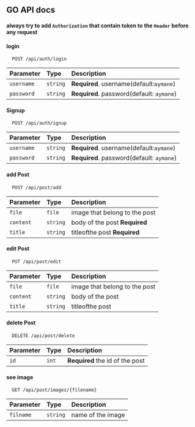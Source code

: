 
## GO API docs

#### always try to add `Authorization` that contain token to the `Header` before any request

#### login

```http
  POST /api/auth/login
```

| Parameter | Type     | Description                |
| :-------- | :------- | :------------------------- |
| `username` | `string` | **Required**. username(default:`aymane`) |
|`password`|`string`|**Required**. password(default: `aymane`)|

#### Signup

```http
  POST /api/auth/ignup
```

| Parameter | Type     | Description                |
| :-------- | :------- | :------------------------- |
| `username` | `string` | **Required**. username(default:`aymane`) |
|`password`|`string`|**Required**. password(default: `aymane`)|

#### add Post

```http
  POST /api/post/add
```

| Parameter | Type     | Description                       |
| :-------- | :------- | :-------------------------------- |
| `file`      | `file` |  image that belong to the post|
|`content`|`string`|body of the post **Required**|
|`title`|`string`|titleofthe post **Required**|

#### edit Post

```http
  PUT /api/post/edit
```

| Parameter | Type     | Description                       |
| :-------- | :------- | :-------------------------------- |
| `file`      | `file` |  image that belong to the post|
|`content`|`string`|body of the post |
|`title`|`string`|titleofthe post|

#### delete Post

```http
  DELETE /api/post/delete
```

| Parameter | Type     | Description                       |
| :-------- | :------- | :-------------------------------- |
| `id`      | `int` |  **Required** the id of the post|



#### see image

```http
  GET /api/post/images/{filename}
```

| Parameter | Type     | Description                       |
| :-------- | :------- | :-------------------------------- |
| `filname`      | `string` |  name of the image|


